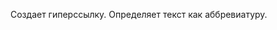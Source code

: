 
<a>	Создает гиперссылку.
<abbr>	Определяет текст как аббревиатуру.
<audio>	Определяет звуковое содержимое.
<b>	Выделяет текст жирным шрифтом.
<bdo>	Определяет направление отображения текста.
<button>	Создает кнопку.
<canvas>	Определяет область для рисования графики.
<cite>	Определяет заголовок для работы - преобразует текст в курсивный.
<code>	Определяет кусок программного кода - преобразует текст в моноширинный.
<del>	Определяет текст, который был удален из документа - отображается перечеркнутым текстом.
<dfn>	Выделяет определения термина - преобразует шрифт в наклонный.
<em>	Определяет выделенный текст - преобразует текст в курсивный.
<i>	Преобразует текст в курсивный.
<iframe>	Определяет встроенный frame.
<img>	Определяет изображение.
<input>	Создаeт поле для ввода данных.
<ins>	Определяет текст, который был добавлен в документ - отображает текст подчеркнутым.
<kbd>	Определяет текст вводимый с клавиатуры - преобразует текст в моноширинный.
<mark>	Определяет важную часть текста.
<meter>	Определяет скалярное измерение в пределах известного диапазона.
<q>	Определяет короткую цитату.
<rp>	Определяет, что показывать браузеру, который не поддерживает тег <ruby>.
<rt>	Добавляет аннотацию сверху или снизу от символов, заключенных в элементе <ruby>.
<s>	Определяет текст, который больше не является правильным - отображает текст перечеркнутым.
<samp>	Определяет текст, который является результатом вывода компьютерной программы.
<small>	Определяет текст маленького размера.
<select>	Создает выпадающий список.
<span>	Определяет строчный элемент документа.
<strong>	Определяет важный текст - преобразует шрифт в полужирный.
<sub>	Определяет текст в нижнем индексе.
<sup>	Определяет текст в верхнем индексе.
<td>	Создает ячейку таблицы.
<textarea>	Создает многострочное текстовое поле.
<th>	Создает заголовочную ячейку в таблице.
<var>	Определяет переменную - выделяет текст курсивом.
<video>	Добавляет на страницу видео файл.
Блочные теги
Тег	Краткое описание
<address>	Определяет контактную информацию автора документа/статьи.
<artical>	Определяет текст как статью, новость и др.
<aside>	Определяет контент в стороне от содержимого страницы.
<blockquote>	Выделяет текст с другого источника, как блочную цитату.
<dd>	Cоздает описание элемента в списке определений.
<div>	Определяет раздел документа.
<dl>	Создает список определений.
<dt>	Oпределяет термин в списке определений.
<figure>	Группирует элементы страницы.
<footer>	Нижняя часть документа.
<form>	Определяет HTML форму.
<h1> - <h6>	Определяют HTML заголовки.
<header>	Задает "шапку" сайта или раздела.
<hr>	Создает горизонтальную линию.
<li>	Определяет элемент списка.
<nav>	Определяет группу ссылок для навигации.
<ol>	Создает нумерованный(упорядоченный) список.
<p>	Определяет абзац.
<pre>	Оставляет содержимое в первоначальном виде.
<ruby>	Определяет небольшую аннотацию (для типографии Восточной Азии).
<section>	Определяет разделы документа.
<table>	Создает таблицу.
<tr>	Создает строку в таблице.
<ul>	Определяет маркированный(неупорядоченный) список.
